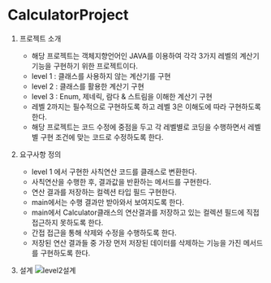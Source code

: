 # CalculatorProject


1. 프로젝트 소개
   - 해당 프로젝트는 객체지향언어인 JAVA를 이용하여 각각 3가지 레벨의 계산기 기능을 구현하기 위한 프로젝트이다.
   - level 1 : 클래스를 사용하지 않는 계산기를 구현
   - level 2 : 클래스를 활용한 계산기 구현
   - level 3 : Enum, 제네릭, 람다 & 스트림을 이해한 계산기 구현
   - 레벨 2까지는 필수적으로 구현하도록 하고 레벨 3은 이해도에 따라 구현하도록 한다.
   - 해당 프로젝트는 코드 수정에 중점을 두고 각 레벨별로 코딩을 수행하면서 레벨별 구현 조건에 맞는 코드로 수정하도록 한다.
  

2. 요구사항 정의
    - level 1 에서 구현한 사칙연산 코드를 클래스로 변환한다.
    - 사칙연산을 수행한 후, 결과값을 반환하는 메서드를 구현한다.
    - 연산 결과를 저장하는 컬렉션 타입 필드 구현한다.
    - main에서는 수행 결과만 받아와서 보여지도록 한다.
    - main에서 Calculator클래스의 연산결과를 저장하고 있는 컬렉션 필드에 직접 접근하지 못하도록 한다.
    - 간접 접근을 통해 삭제와 수정을 수행하도록 한다.
    - 저장된 연산 결과들 중 가장 먼저 저장된 데이터를 삭제하는 기능을 가진 메서드를 구현하도록 한다.

3. 설계
![level2설계](https://github.com/user-attachments/assets/101371e2-7c63-42cc-8a6a-22a72854c465)
